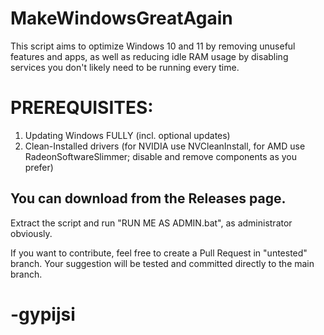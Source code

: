 # MakeWindowsGreatAgain

This script aims to optimize Windows 10 and 11 by removing unuseful features and apps, as well as reducing idle RAM usage by disabling services you don't likely need to be running every time.

# PREREQUISITES:
1. Updating Windows FULLY (incl. optional updates)
2. Clean-Installed drivers (for NVIDIA use NVCleanInstall, for AMD use RadeonSoftwareSlimmer; disable and remove components as you prefer)

## You can download from the Releases page.
Extract the script and run "RUN ME AS ADMIN.bat", as administrator obviously.

If you want to contribute, feel free to create a Pull Request in "untested" branch. Your suggestion will be tested and committed directly to the main branch. 


# -gypijsi
